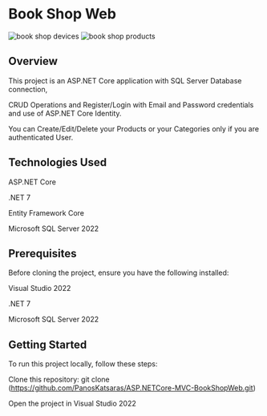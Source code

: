 # Book Shop Web
![book shop devices](https://github.com/PanosKatsaras/ASP.NETCore-MVC-BookShopWeb/assets/93729093/4a53b7c2-79a8-4537-9dab-f6881352c669)
![book shop products](https://github.com/PanosKatsaras/ASP.NETCore-MVC-BookShopWeb/assets/93729093/0ec9e236-954b-449b-8d48-efd01ef109fb)

## Overview

This project is an ASP.NET Core application with SQL Server Database connection,

CRUD Operations and Register/Login with Email and Password credentials and use of ASP.NET Core Identity.

You can Create/Edit/Delete your Products or your Categories only if you are authenticated User.

## Technologies Used
ASP.NET Core

.NET 7

Entity Framework Core

Microsoft SQL Server 2022

## Prerequisites
Before cloning the project, ensure you have the following installed:

Visual Studio 2022

.NET 7

Microsoft SQL Server 2022

## Getting Started
To run this project locally, follow these steps:

Clone this repository: git clone (https://github.com/PanosKatsaras/ASP.NETCore-MVC-BookShopWeb.git)

Open the project in Visual Studio 2022
